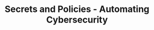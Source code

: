 ---
# Name of the event, <= 60 characters
title: Secrets and Policies - Automating Cybersecurity
meta_desc: Discover how to balance security with agility, automate defenses, manage secrets & secure the software supply chain in today’s evolving cybersecurity landscape.
meta_image:

# A featured webinar will display first in the list.
featured: false

# Webinars with unlisted as true will not be shown on the webinar list
unlisted: false

# Gated webinars will have a registration form and the user will need
# to fill out the form before viewing.
gated: false

# The layout of the landing page.
type: webinars

# External webinars will link to an external page instead of a webinar
# landing/registration page. If the webinar is external you will need
# set the 'block_external_search_index' flag to true so Google does not index
# the webinar page created.
external: false
block_external_search_index: false

# The url slug for the webinar landing page. If this is an external
# webinar, use the external URL as the value here.
url_slug: secrets-policies-automating-cybersecurity

# Content for the left hand side section of the page.
main:
    # Webinar title.
    title: Secrets and Policies - Automating Cybersecurity

    event_type: event # workshop | event

    # URL for embedding a URL for ungated webinars.
    youtube_url: https://www.youtube.com/embed/NJBSbZ2wpXw

    # Sortable date. The datetime Hugo will use to sort the webinars in date order.
    sortable_date: 2024-09-18T09:00:00-00:00

    # Duration of the webinar.
    duration: 1 hour

    # "virtual" will be shown under "show virtual events only", otherwise shown as City, State (seattle, wa)
    location: virtual

    # Description of the webinar.
    description: |
        In an era where digital threats are becoming more sophisticated, the need for advanced cybersecurity strategies has never been more critical. Our expert panel explored the intersection of innovation and security, offering insights into how AI is reshaping the threat landscape and how organizations can stay ahead. Discover how to balance security with business agility, implement best practices for secrets management, and leverage automation to safeguard your operations. We’ll also delve into securing the software supply chain and predicting future trends in cybersecurity. Join us for an in-depth discussion on protecting your organization in today's dynamic digital environment.

        - The Evolving Threat Landscape: A deep dive into the most pressing cybersecurity threats today, focusing on how AI reshapes attack strategies and defense mechanisms.
        - Balancing Security with Agility: Strategies for organizations to balance robust security measures with the need for business agility and rapid software delivery, ensuring innovation doesn't come at the expense of security.
        - Secrets Management Best Practices: An exploration of the critical components of a strong secrets management strategy, common pitfalls, and valuable lessons from high-profile secret leak incidents.
        - The Power of Automation: How automation can be harnessed to enforce security policies consistently, manage secrets efficiently, and enhance threat detection and response across dynamic environments.
        - Building a Secure Software Supply Chain: Approaches for detecting and mitigating supply chain attacks, evaluating third-party risks, and establishing best practices for secure software development and deployment.
        - The Future of Cybersecurity: Insights into emerging trends, including advancements in cloud security, the evolving role of AI and machine learning in threat detection and response, and the importance of adopting a proactive, forward-looking security strategy.

    # The webinar presenters
    presenters:
        - name: Arun Loganathan
          role: Sr. Product Manager, Pulumi
          photo: /images/team/arun-loganathan.jpg
        - name: Maya Kaczorowski
          role: Chief Product Officer, Tailscale
          photo: /images/pulumiup-2023/2024-speakers/maya-kaczorowski.jpeg
        - name: Jason Meller
          photo: /images/pulumiup-2023/2024-speakers/jason-meller.jpg
          role: VP, Product, 1Password
        - name: Ofir Cohen
          photo: /images/pulumiup-2023/2024-speakers/ofir-cohen.jpg
          role: CTO, Container Security, Wiz

    # case-sensitive
    tags:
        level: # Beginner, Intermediate, Advanced
        topics: ["Secrets Management", "Security", "DevOps", "Pulumi ESC", "Automation"]
        languages: []

# The right hand side form section.
form:
    # HubSpot form id.
    hubspot_form_id:
    salesforce_campaign_id:
---